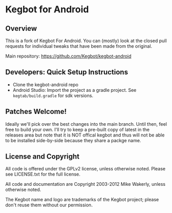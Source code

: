 Kegbot for Android
===================

Overview
--------
This is a fork of Kegbot For Android. You can (mostly) look at the closed pull requests
for individual tweaks that have been made from the original. 

Main repository: https://github.com/Kegbot/kegbot-android

Developers: Quick Setup Instructions
------------------------------------

- Clone the kegbot-android repo
- Android Studio: Import the project as a gradle project. See ``kegtab/build.gradle`` for sdk versions.

Patches Welcome!
----------------

Ideally we'll pick over the best changes into the main branch. Until then, feel free to build your own.
I'll try to keep a pre-built copy of latest in the releases area but note that it is NOT offical kegbot and thus
will not be able to be installed side-by-side because they share a packge name.

License and Copyright
---------------------

All code is offered under the GPLv2 license, unless otherwise noted. Please see
LICENSE.txt for the full license.

All code and documentation are Copyright 2003-2012 Mike Wakerly, unless
otherwise noted.

The Kegbot name and logo are trademarks of the Kegbot project; please don't
reuse them without our permission.

